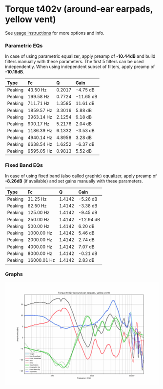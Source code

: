 # Torque t402v (around-ear earpads, yellow vent)
See [usage instructions](https://github.com/jaakkopasanen/AutoEq#usage) for more options and info.

### Parametric EQs
In case of using parametric equalizer, apply preamp of **-10.44dB** and build filters manually
with these parameters. The first 5 filters can be used independently.
When using independent subset of filters, apply preamp of **-10.18dB**.

| Type    | Fc         |      Q | Gain      |
|:--------|:-----------|:-------|:----------|
| Peaking | 43.50 Hz   | 0.2017 | -4.75 dB  |
| Peaking | 199.58 Hz  | 0.7724 | -11.65 dB |
| Peaking | 711.71 Hz  | 1.3585 | 11.61 dB  |
| Peaking | 1859.57 Hz | 3.3016 | 5.88 dB   |
| Peaking | 3963.14 Hz | 2.1254 | 9.18 dB   |
| Peaking | 900.17 Hz  | 5.2176 | 2.04 dB   |
| Peaking | 1186.39 Hz | 6.1332 | -3.53 dB  |
| Peaking | 4940.14 Hz | 4.8958 | 3.28 dB   |
| Peaking | 6638.54 Hz | 1.6252 | -6.37 dB  |
| Peaking | 9595.05 Hz | 0.9813 | 5.52 dB   |

### Fixed Band EQs
In case of using fixed band (also called graphic) equalizer, apply preamp of **-8.26dB**
(if available) and set gains manually with these parameters.

| Type    | Fc          |      Q | Gain      |
|:--------|:------------|:-------|:----------|
| Peaking | 31.25 Hz    | 1.4142 | -5.26 dB  |
| Peaking | 62.50 Hz    | 1.4142 | -3.38 dB  |
| Peaking | 125.00 Hz   | 1.4142 | -9.45 dB  |
| Peaking | 250.00 Hz   | 1.4142 | -12.94 dB |
| Peaking | 500.00 Hz   | 1.4142 | 6.20 dB   |
| Peaking | 1000.00 Hz  | 1.4142 | 5.46 dB   |
| Peaking | 2000.00 Hz  | 1.4142 | 2.74 dB   |
| Peaking | 4000.00 Hz  | 1.4142 | 7.07 dB   |
| Peaking | 8000.00 Hz  | 1.4142 | -0.21 dB  |
| Peaking | 16000.01 Hz | 1.4142 | 2.83 dB   |

### Graphs
![](./Torque%20t402v%20(around-ear%20earpads,%20yellow%20vent).png)